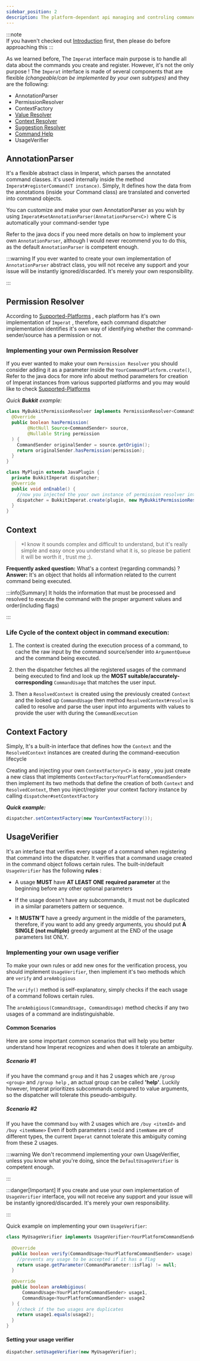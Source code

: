 ```yaml
---
sidebar_position: 2
description: The platform-dependant api managing and controling commands and sources
---
```

:::note  
If you haven't checked out [Introduction](Imperat/Introduction.md) first, then please do before approaching this
:::

As we learned before, The `Imperat` interface main purpose is to handle all data about 
the commands you create and register. However, it's not the only purpose !
The `Imperat` interface is made of several components that are flexible *(changeable/can be implemented by your own subtypes)* and they are the following: 

- AnnotationParser
- PermissionResolver
- ContextFactory
- [Value Resolver](Value%20Resolver.md)
- [Context Resolver](Context%20Resolver.md) 
- [Suggestion Resolver](Suggestion%20Resolver.md)
- [Command Help](Command%20Help.md)
- UsageVerifier
## AnnotationParser

It's a flexible abstract class in Imperat, which parses the annotated command classes.
it's used internally inside the method `Imperat#registerCommand(T instance)`.
Simply, It defines how the data from the annotations (inside your Command class) are translated and converted into command objects.

You can customize and make your own AnnotationParser as you wish by using `Imperat#setAnnotationParser(AnnotationParser<C>)` where C is automatically
your command-sender type

Refer to the java docs if you need more details on how to implement your own `AnnotationParser`, although I would never recommend you to do this, as the default `AnnotationParser` is competent enough.

:::warning
If you ever wanted to create your own implementation of `AnnotationParser` abstract class, 
you will not receive any support and your issue will be instantly ignored/discarded. It's merely your own responsibility.

:::
## Permission Resolver

According to [Supported-Platforms](Supported-Platforms.md) , each platform has it's own implementation of `Imperat` , therefore, each command dispatcher implementation identifies
it's own way of identifying whether the command-sender/source has a permission or not.

### Implementing your own Permission Resolver

If you ever wanted to make your own `Permission Resolver` you should consider
adding it as a parameter inside the `YourCommandPlatform.create()`, Refer to the java docs 
for more info about method parameters for creation of Imperat instances from various supported platforms and you may would like to check [Supported-Platforms](Supported-Platforms.md)

*Quick **Bukkit** example:*
```java
class MyBukkitPermissionResolver implements PermissionResolver<CommandSender> {
  @Override
  public boolean hasPermission(
		@NotNull Source<CommandSender> source,
		@Nullable String permission
  ) {
	CommandSender originalSender = source.getOrigin();
	return originalSender.hasPermission(permission);
  }
}

class MyPlugin extends JavaPlugin {
  private BukkitImperat dispatcher;
  @Override
  public void onEnable() {
	//now you injected the your own instance of permission resolver into the   Command Dispatcher
	dispatcher = BukkitImperat.create(plugin, new MyBukkitPermissionResolver());
  }
}
```
## Context
> *I know it sounds complex and difficult to understand, but it's really simple and easy once you understand what it is, so please be patient it will be worth it , trust me ;).

**Frequently asked question:** What's a context (regarding commands) ?
**Answer:** It's an object that holds all information related to the current command being executed.

:::info[Summary]
 It holds the information that must be processed and resolved to execute the command with the proper argument values and order(including flags)

:::
### Life Cycle of the context object in command execution:

1. The context is created during the execution process of a command, to cache the raw input by the command source/sender into `ArgumentQueue` and the command being executed.

2. then the dispatcher fetches all the registered usages of the command being executed to find and look up the **MOST suitable/accurately-corresponding** `CommandUsage` that matches the user input.

3. Then a `ResolvedContext` is created using the previously created `Context` and the looked up `CommandUsage` then method `ResolvedContext#resolve` is called to resolve and parse the user input into arguments with values to provide the user with during the `CommandExecution`

## Context Factory

Simply, It's a built-in interface that defines how the `Context` and the `ResolvedContext` instances are created during the command-execution lifecycle

Creating and injecting your own `ContextFactory<C>` is easy , you just create a new class that implements `ContextFactory<YourPlatformCommandSender>` then implement its two methods that define the creation of both `Context` and `ResolvedContext`, then you inject/register your context factory instance by calling `dispatcher#setContextFactory`

***Quick example:***
```java
dispatcher.setContextFactory(new YourContextFactory());
```
## UsageVerifier

It's an interface that verifies every usage of a command when registering that command into the dispatcher. It verifies  that a command usage created in the command object follows certain rules.
The built-in/default `UsageVerifier` has the following **rules** :

- A usage **MUST** have **AT LEAST ONE** **required parameter** at the beginning before any other  optional parameters <br/>
- If the usage doesn't have any subcommands, it must not be duplicated in a similar parameters pattern or sequence.

- It **MUSTN'T** have a greedy argument in the middle of the parameters,  therefore, if you want to add any greedy arguments,  you should put **A SINGLE (not multiple)** greedy argument at the END of the usage parameters list ONLY.
### Implementing your own usage verifier
To make your own rules or add new ones for the verification process, you should implement `UsageVerifier`, then implement it's two methods which are `verify` and `areAmbigious`

The `verify()` method is self-explanatory, simply checks if the each usage of a command follows certain rules.

The `areAmbigious(CommandUsage, CommandUsage)` method checks if any two usages of a command are indistinguishable.

####  Common Scenarios
Here are some important common scenarios that will help you better understand
how Imperat recognizes and when does it tolerate an ambiguity.
##### Scenario #1
if you have the command `group` and it has 2 usages which are `/group <group>` and `/group help` , an actual group can be called **'help'**. Luckily however, Imperat prioritizes subcommands compared to value arguments, so the dispatcher will tolerate this pseudo-ambiguity. <br/>
##### Scenario #2
If you have the command `buy` with 2 usages which are `/buy <itemId>` and `/buy <itemName>` 
Even if both parameters `itemId` and `itemName` are of different types, the current `Imperat` cannot tolerate this ambiguity coming from these 2 usages.

:::warning
We don't recommend implementing your own UsageVerifier, unless you know what you're doing, since the `DefaultUsageVerifier` is competent enough.

:::

:::danger[Important]
If you create and use your own implementation of `UsageVerifier` interface, 
 you will not receive any support and your issue will be instantly ignored/discarded. 
 It's merely your own responsibility. 

:::

Quick example on implementing your own `UsageVerifier`:
```java
class MyUsageVerifier implements UsageVerifier<YourPlatformCommandSender> {
 
  @Override
  public boolean verify(CommandUsage<YourPlatformCommandSender> usage) {
	//prevents any usage to be accepted if it has a flag
	return usage.getParameter(CommandParameter::isFlag) != null;
  }
  
  @Override
  public boolean areAmbigious(
	  CommandUsage<YourPlatformCommandSender> usage1,
	  CommandUsage<YourPlatformCommandSender> usage2
  ) {
	//check if the two usages are duplicates
	return usage1.equals(usage2);
  }
}
```

#### Setting your usage verifier
```java
dispatcher.setUsageVerifier(new MyUsageVerifier);
```
